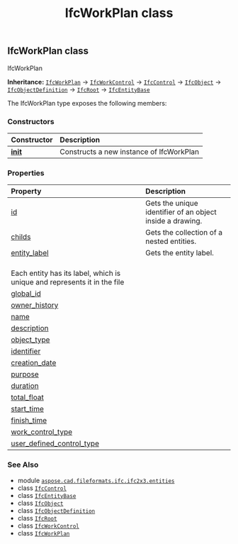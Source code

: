 ﻿---
title: IfcWorkPlan class
second_title: Aspose.CAD for Python via .NET API References
description: 
type: docs
weight: 6500
url: /python-net/aspose.cad.fileformats.ifc.ifc2x3.entities/ifcworkplan/
is_root: false
---

## IfcWorkPlan class

IfcWorkPlan



**Inheritance:** [`IfcWorkPlan`](/cad/python-net/aspose.cad.fileformats.ifc.ifc2x3.entities/ifcworkplan) → 
[`IfcWorkControl`](/cad/python-net/aspose.cad.fileformats.ifc.ifc2x3.entities/ifcworkcontrol) → 
[`IfcControl`](/cad/python-net/aspose.cad.fileformats.ifc.ifc2x3.entities/ifccontrol) → 
[`IfcObject`](/cad/python-net/aspose.cad.fileformats.ifc.ifc2x3.entities/ifcobject) → 
[`IfcObjectDefinition`](/cad/python-net/aspose.cad.fileformats.ifc.ifc2x3.entities/ifcobjectdefinition) → 
[`IfcRoot`](/cad/python-net/aspose.cad.fileformats.ifc.ifc2x3.entities/ifcroot) → 
[`IfcEntityBase`](/cad/python-net/aspose.cad.fileformats.ifc/ifcentitybase)



The IfcWorkPlan type exposes the following members:

### Constructors
| Constructor | Description |
| :- | :- |
| [__init__](/cad/python-net/aspose.cad.fileformats.ifc.ifc2x3.entities/ifcworkplan/__init__/#) | Constructs a new instance of IfcWorkPlan |


### Properties
| Property | Description |
| :- | :- |
| [id](/cad/python-net/aspose.cad.fileformats.ifc.ifc2x3.entities/ifcworkplan/id) | Gets the unique identifier of an object inside a drawing. |
| [childs](/cad/python-net/aspose.cad.fileformats.ifc.ifc2x3.entities/ifcworkplan/childs) | Gets the collection of a nested entities. |
| [entity_label](/cad/python-net/aspose.cad.fileformats.ifc.ifc2x3.entities/ifcworkplan/entity_label) | Gets the entity label.<br/>Each entity has its label, which is unique and represents it in the file |
| [global_id](/cad/python-net/aspose.cad.fileformats.ifc.ifc2x3.entities/ifcworkplan/global_id) |  |
| [owner_history](/cad/python-net/aspose.cad.fileformats.ifc.ifc2x3.entities/ifcworkplan/owner_history) |  |
| [name](/cad/python-net/aspose.cad.fileformats.ifc.ifc2x3.entities/ifcworkplan/name) |  |
| [description](/cad/python-net/aspose.cad.fileformats.ifc.ifc2x3.entities/ifcworkplan/description) |  |
| [object_type](/cad/python-net/aspose.cad.fileformats.ifc.ifc2x3.entities/ifcworkplan/object_type) |  |
| [identifier](/cad/python-net/aspose.cad.fileformats.ifc.ifc2x3.entities/ifcworkplan/identifier) |  |
| [creation_date](/cad/python-net/aspose.cad.fileformats.ifc.ifc2x3.entities/ifcworkplan/creation_date) |  |
| [purpose](/cad/python-net/aspose.cad.fileformats.ifc.ifc2x3.entities/ifcworkplan/purpose) |  |
| [duration](/cad/python-net/aspose.cad.fileformats.ifc.ifc2x3.entities/ifcworkplan/duration) |  |
| [total_float](/cad/python-net/aspose.cad.fileformats.ifc.ifc2x3.entities/ifcworkplan/total_float) |  |
| [start_time](/cad/python-net/aspose.cad.fileformats.ifc.ifc2x3.entities/ifcworkplan/start_time) |  |
| [finish_time](/cad/python-net/aspose.cad.fileformats.ifc.ifc2x3.entities/ifcworkplan/finish_time) |  |
| [work_control_type](/cad/python-net/aspose.cad.fileformats.ifc.ifc2x3.entities/ifcworkplan/work_control_type) |  |
| [user_defined_control_type](/cad/python-net/aspose.cad.fileformats.ifc.ifc2x3.entities/ifcworkplan/user_defined_control_type) |  |



### See Also
* module [`aspose.cad.fileformats.ifc.ifc2x3.entities`](..)
* class [`IfcControl`](/cad/python-net/aspose.cad.fileformats.ifc.ifc2x3.entities/ifccontrol)
* class [`IfcEntityBase`](/cad/python-net/aspose.cad.fileformats.ifc/ifcentitybase)
* class [`IfcObject`](/cad/python-net/aspose.cad.fileformats.ifc.ifc2x3.entities/ifcobject)
* class [`IfcObjectDefinition`](/cad/python-net/aspose.cad.fileformats.ifc.ifc2x3.entities/ifcobjectdefinition)
* class [`IfcRoot`](/cad/python-net/aspose.cad.fileformats.ifc.ifc2x3.entities/ifcroot)
* class [`IfcWorkControl`](/cad/python-net/aspose.cad.fileformats.ifc.ifc2x3.entities/ifcworkcontrol)
* class [`IfcWorkPlan`](/cad/python-net/aspose.cad.fileformats.ifc.ifc2x3.entities/ifcworkplan)
